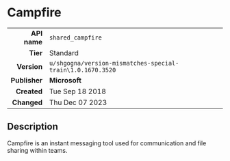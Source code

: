 # Campfire
| | |
|-:|-|
|**API name**|`shared_campfire`|
|**Tier**|Standard|
|**Version**|`u/shgogna/version-mismatches-special-train\1.0.1670.3520`|
|**Publisher**|**Microsoft**|
|**Created**|Tue Sep 18 2018|
|**Changed**|Thu Dec 07 2023|

## Description
Campfire is an instant messaging tool used for communication and file sharing within teams.
